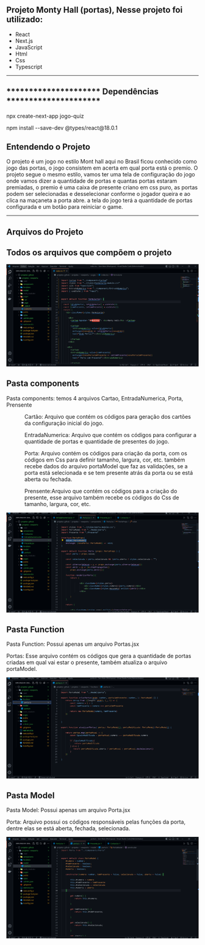 <h2>Projeto Monty Hall (portas), Nesse projeto foi utilizado:</h2>

<ul>
  <li>React</li>
  <li>Next.js</li>
  <li>JavaScript</li>
  <li>Html</li>
  <li>Css</li>
  <li>Typescript</li>
</ul>

 <hr/>
 
 <h2>********************* Dependências *********************</h2> 
<p>npx create-next-app jogo-quiz</p>
<p>npm install --save-dev @types/react@18.0.1</p>

<h2>Entendendo o Projeto</h2>

<p> 
O projeto é um jogo no estilo Mont hall aqui no Brasil ficou conhecido como jogo das portas, o jogo consistem em acerta em qual porta está o premio.
O projeto segue o mesmo estilo, vamos ter uma tela de configuração do jogo onde vamos dizer a quantidade de portas e quantas portas estaram premiadas,
o premio é uma caixa de presente criano em css puro, as portas podem ser selecionadas e desselecionar conforme o jogador queira e ao clica na maçaneta a porta abre.
a tela do jogo terá a quantidade de portas configurada e um botão para reiniciar o game.
</p>

<hr/>

<h2>Arquivos do Projeto</h2>

<h2>Todos os arquivos que compõem o projeto</h2>
<img src="public\Projeto.png"/>

<h2>Pasta components</h2>
<p>Pasta components: temos 4 arquivos Cartao, EntradaNumerica, Porta, Prensente</p>
  <ul>
   <ul>Cartão: Arquivo que contém os códigos para geração dos cartões da configuração inicial do jogo. </ul>
   <ul>EntradaNumerica: Arquivo que contém os códigos para configurar a quantidade de portas e quantidade de presentes do jogo.</ul>
   <ul>Porta: Arquivo contém os códigos para criação da porta, com os códigos em Css para definir tamanho, largura, cor, etc. também recebe dados do arquivo portaModel               que faz as validações, se a porta está selecionada e se tem presente atrás da porta ou se está aberta ou fechada.</ul>
   <ul>Prensente:Arquivo que contém os códigos para a criação do presente, esse arquivo também recebe os códigos do Css de tamanho, largura, cor, etc.</ul>
  </ul>

<img src="public\pasta_components.png"/>

<h2>Pasta Function</h2>
<p>Pasta Function: Possui apenas um arquivo Portas.jsx</p>
<p>Portas: Esse arquivo contém os códigos que gera a quantidade de portas criadas em qual vai estar o presente, também atualiza o arquivo portaModel.
</p>
<img src="public\pasta_function.png"/>

<h2>Pasta Model</h2>
<p>Pasta Model: Possui apenas um arquivo Porta.jsx</p>
<p>Porta: Arquivo possui os códigos responsáveis pelas funções da porta, dentre elas se está aberta, fechada, selecionada.</p>
<img src="public\pasta_model.png"/>
